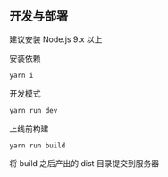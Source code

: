 ## 开发与部署

建议安装 Node.js 9.x 以上

安装依赖

```bash
yarn i
```

开发模式

```bash
yarn run dev
```

上线前构建

```bash
yarn run build
```

将 build 之后产出的 dist 目录提交到服务器

